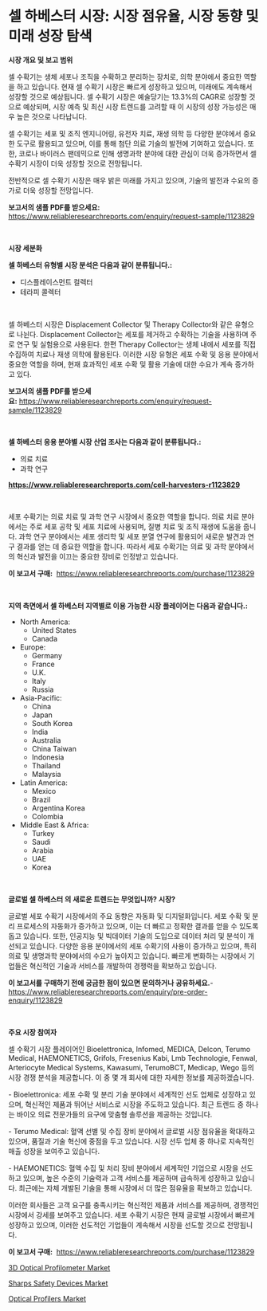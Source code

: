 <p><h1>셀 하베스터 시장: 시장 점유율, 시장 동향 및 미래 성장 탐색</h1></p><p><strong>시장 개요 및 보고 범위</strong></p>
<p><p>셀 수확기는 생체 세포나 조직을 수확하고 분리하는 장치로, 의학 분야에서 중요한 역할을 하고 있습니다. 현재 셀 수확기 시장은 빠르게 성장하고 있으며, 미래에도 계속해서 성장할 것으로 예상됩니다. 셀 수확기 시장은 예술당기는 13.3%의 CAGR로 성장할 것으로 예상되며, 시장 예측 및 최신 시장 트렌드를 고려할 때 이 시장의 성장 가능성은 매우 높은 것으로 나타납니다.</p><p>셀 수확기는 세포 및 조직 엔지니어링, 유전자 치료, 재생 의학 등 다양한 분야에서 중요한 도구로 활용되고 있으며, 이를 통해 첨단 의료 기술의 발전에 기여하고 있습니다. 또한, 코로나 바이러스 팬데믹으로 인해 생명과학 분야에 대한 관심이 더욱 증가하면서 셀 수확기 시장이 더욱 성장할 것으로 전망됩니다.</p><p>전반적으로 셀 수확기 시장은 매우 밝은 미래를 가지고 있으며, 기술의 발전과 수요의 증가로 더욱 성장할 전망입니다.</p></p>
<p><strong>보고서의 샘플 PDF를 받으세요:</strong> <a href="https://www.reliableresearchreports.com/enquiry/request-sample/1123829">https://www.reliableresearchreports.com/enquiry/request-sample/1123829</a></p>
<p>&nbsp;</p>
<p><strong>시장 세분화</strong></p>
<p><strong>셀 하베스터 유형별 시장 분석은 다음과 같이 분류됩니다.:</strong></p>
<p><ul><li>디스플레이스먼트 컬렉터</li><li>테라피 콜렉터</li></ul></p>
<p>&nbsp;</p>
<p><p>셀 하베스터 시장은 Displacement Collector 및 Therapy Collector와 같은 유형으로 나뉜다. Displacement Collector는 세포를 제거하고 수확하는 기술을 사용하며 주로 연구 및 실험용으로 사용된다. 한편 Therapy Collector는 생체 내에서 세포를 직접 수집하여 치료나 재생 의학에 활용된다. 이러한 시장 유형은 세포 수확 및 응용 분야에서 중요한 역할을 하며, 현재 효과적인 세포 수확 및 활용 기술에 대한 수요가 계속 증가하고 있다.</p></p>
<p><strong>보고서의 샘플 PDF를 받으세요:</strong>&nbsp;<a href="https://www.reliableresearchreports.com/enquiry/request-sample/1123829">https://www.reliableresearchreports.com/enquiry/request-sample/1123829</a></p>
<p>&nbsp;</p>
<p><strong> 셀 하베스터 응용 분야별 시장 산업 조사는 다음과 같이 분류됩니다.:</strong></p>
<p><ul><li>의료 치료</li><li>과학 연구</li></ul></p>
<p><strong><a href="https://www.reliableresearchreports.com/cell-harvesters-r1123829">https://www.reliableresearchreports.com/cell-harvesters-r1123829</a></strong></p>
<p>&nbsp;</p>
<p><p>세포 수확기는 의료 치료 및 과학 연구 시장에서 중요한 역할을 합니다. 의료 치료 분야에서는 주로 세포 공학 및 세포 치료에 사용되며, 질병 치료 및 조직 재생에 도움을 줍니다. 과학 연구 분야에서는 세포 생리학 및 세포 분열 연구에 활용되어 새로운 발견과 연구 결과를 얻는 데 중요한 역할을 합니다. 따라서 세포 수확기는 의료 및 과학 분야에서의 혁신과 발전을 이끄는 중요한 장비로 인정받고 있습니다.</p></p>
<p><strong>이 보고서 구매:</strong>&nbsp; <a href="https://www.reliableresearchreports.com/purchase/1123829">https://www.reliableresearchreports.com/purchase/1123829</a></p>
<p>&nbsp;</p>
<p><strong>지역 측면에서 셀 하베스터 지역별로 이용 가능한 시장 플레이어는 다음과 같습니다.:</strong></p>
<p><ul>
    <li>
        North America:
        <ul>
            <li>United States</li>
            <li>Canada</li>
        </ul>
    </li>
    <li>
        Europe:
        <ul>
            <li>Germany</li>
            <li>France</li>
            <li>U.K.</li>
            <li>Italy</li>
            <li>Russia</li>
        </ul>
    </li>
    <li>
        Asia-Pacific:
        <ul>
            <li>China</li>
            <li>Japan</li>
            <li>South Korea</li>
            <li>India</li>
            <li>Australia</li>
            <li>China Taiwan</li>
            <li>Indonesia</li>
            <li>Thailand</li>
            <li>Malaysia</li>
        </ul>
    </li>
    <li>
        Latin America:
        <ul>
            <li>Mexico</li>
            <li>Brazil</li>
            <li>Argentina Korea</li>
            <li>Colombia</li>
        </ul>
    </li>
    <li>
        Middle East & Africa:
        <ul>
            <li>Turkey</li>
            <li>Saudi</li>
            <li>Arabia</li>
            <li>UAE</li>
            <li>Korea</li>
        </ul>
    </li>
    </ul></p>
<p>&nbsp;</p>
<p><strong>글로벌 셀 하베스터 의 새로운 트렌드는 무엇입니까? 시장?</strong></p>
<p><p>글로벌 세포 수확기 시장에서의 주요 동향은 자동화 및 디지털화입니다. 세포 수확 및 분리 프로세스의 자동화가 증가하고 있으며, 이는 더 빠르고 정확한 결과를 얻을 수 있도록 돕고 있습니다. 또한, 인공지능 및 빅데이터 기술의 도입으로 데이터 처리 및 분석이 개선되고 있습니다. 다양한 응용 분야에서의 세포 수확기의 사용이 증가하고 있으며, 특히 의료 및 생명과학 분야에서의 수요가 높아지고 있습니다. 빠르게 변화하는 시장에서 기업들은 혁신적인 기술과 서비스를 개발하여 경쟁력을 확보하고 있습니다.</p></p>
<p><strong>이 보고서를 구매하기 전에 궁금한 점이 있으면 문의하거나 공유하세요.</strong>- <a href="https://www.reliableresearchreports.com/enquiry/pre-order-enquiry/1123829">https://www.reliableresearchreports.com/enquiry/pre-order-enquiry/1123829</a></p>
<p>&nbsp;</p>
<p><strong>주요 시장 참여자</strong></p>
<p><p>셀 수확기 시장 플레이어인 Bioelettronica, Infomed, MEDICA, Delcon, Terumo Medical, HAEMONETICS, Grifols, Fresenius Kabi, Lmb Technologie, Fenwal, Arteriocyte Medical Systems, Kawasumi, TerumoBCT, Medicap, Wego 등의 시장 경쟁 분석을 제공합니다. 이 중 몇 개 회사에 대한 자세한 정보를 제공하겠습니다.</p><p>- Bioelettronica: 세포 수확 및 분리 기술 분야에서 세계적인 선도 업체로 성장하고 있으며, 혁신적인 제품과 뛰어난 서비스로 시장을 주도하고 있습니다. 최근 트렌드 중 하나는 바이오 의료 전문가들의 요구에 맞춤형 솔루션을 제공하는 것입니다.</p><p>- Terumo Medical: 혈액 선별 및 수집 장비 분야에서 글로벌 시장 점유율을 확대하고 있으며, 품질과 기술 혁신에 중점을 두고 있습니다. 시장 선두 업체 중 하나로 지속적인 매출 성장을 보여주고 있습니다.</p><p>- HAEMONETICS: 혈액 수집 및 처리 장비 분야에서 세계적인 기업으로 시장을 선도하고 있으며, 높은 수준의 기술력과 고객 서비스를 제공하며 급속하게 성장하고 있습니다. 최근에는 자체 개발된 기술을 통해 시장에서 더 많은 점유율을 확보하고 있습니다.</p><p>이러한 회사들은 고객 요구를 충족시키는 혁신적인 제품과 서비스를 제공하며, 경쟁적인 시장에서 강세를 보여주고 있습니다. 세포 수확기 시장은 현재 글로벌 시장에서 빠르게 성장하고 있으며, 이러한 선도적인 기업들이 계속해서 시장을 선도할 것으로 전망됩니다.</p></p>
<p><strong>이 보고서 구매:</strong>&nbsp;&nbsp;<a href="https://www.reliableresearchreports.com/purchase/1123829">https://www.reliableresearchreports.com/purchase/1123829</a></p>
<p><p><a href="https://github.com/gdfhhhj/Market-Research-Report-List-4/blob/main/3d-optical-profilometer-market.md">3D Optical Profilometer Market</a></p><p><a href="https://github.com/nathandecarvalho/Market-Research-Report-List-2/blob/main/sharps-safety-devices-market.md">Sharps Safety Devices Market</a></p><p><a href="https://github.com/julyju69/Market-Research-Report-List-2/blob/main/optical-profilers-market.md">Optical Profilers Market</a></p></p>